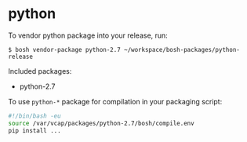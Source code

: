 # python

To vendor python package into your release, run:

```
$ bosh vendor-package python-2.7 ~/workspace/bosh-packages/python-release
```

Included packages:

- python-2.7

To use `python-*` package for compilation in your packaging script:

```bash
#!/bin/bash -eu
source /var/vcap/packages/python-2.7/bosh/compile.env
pip install ...
```
